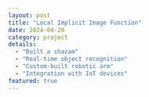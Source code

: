 ```yaml
---
layout: post
title: "Local Implicit Image Function"
date: 2024-04-20
category: project
details:
  - "Built a shazam"
  - "Real-time object recognition"
  - "Custom-built robotic arm"
  - "Integration with IoT devices"
featured: true
---
```

